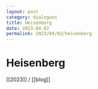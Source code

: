 ```yaml
---
layout: post
category: dialogues
title: Heisenberg
date: 2023-04-02
permalink: 2023/04/02/heisenberg
---
```


# Heisenberg

[[2023]] / [[blog]]